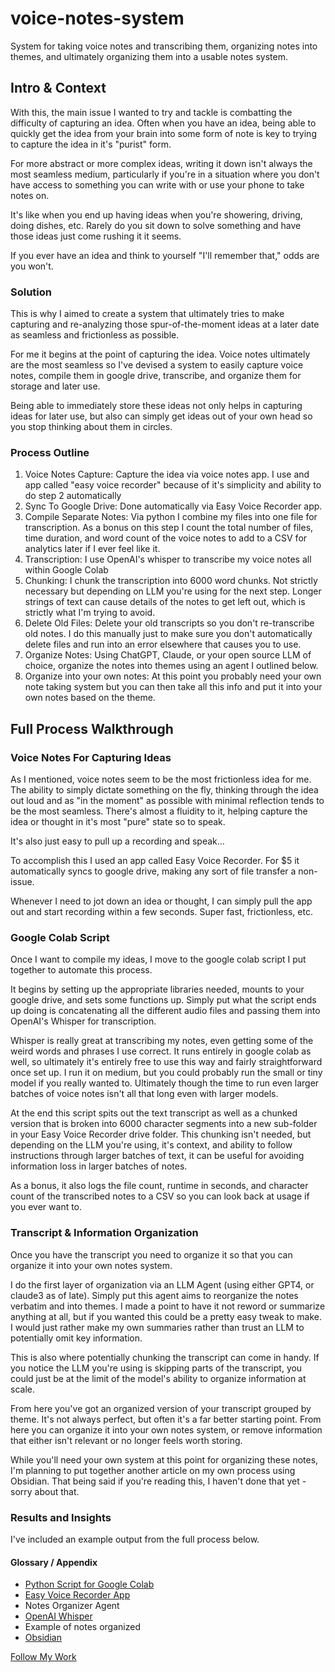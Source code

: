 # voice-notes-system
System for taking voice notes and transcribing them, organizing notes into themes, and ultimately organizing them into a usable notes system.

## Intro & Context
With this, the main issue I wanted to try and tackle is combatting the difficulty of capturing an idea. Often when you have an idea, being able to quickly get the idea from your brain into some form of note is key to trying to capture the idea in it's "purist" form. 

For more abstract or more complex ideas, writing it down isn't always the most seamless medium, particularly if you're in a situation where you don't have access to something you can write with or use your phone to take notes on.

It's like when you end up having ideas when you're showering, driving, doing dishes, etc. Rarely do you sit down to solve something and have those ideas just come rushing it it seems. 

If you ever have an idea and think to yourself "I'll remember that," odds are you won't. 
### Solution
This is why I aimed to create a system that ultimately tries to make capturing and re-analyzing those spur-of-the-moment ideas at a later date as seamless and frictionless as possible. 

For me it begins at the point of capturing the idea. Voice notes ultimately are the most seamless so I've devised a system to easily capture voice notes, compile them in google drive, transcribe, and organize them for storage and later use. 

Being able to immediately store these ideas not only helps in capturing ideas for later use, but also can simply get ideas out of your own head so you stop thinking about them in circles. 
### Process Outline
1. Voice Notes Capture: Capture the idea via voice notes app. I use and app called "easy voice recorder" because of it's simplicity and ability to do step 2 automatically
2. Sync To Google Drive: Done automatically via Easy Voice Recorder app. 
3. Compile Separate Notes: Via python I combine my files into one file for transcription. As a bonus on this step I count the total number of files, time duration, and word count of the voice notes to add to a CSV for analytics later if I ever feel like it. 
4. Transcription: I use OpenAI's whisper to transcribe my voice notes all within Google Colab
5. Chunking: I chunk the transcription into 6000 word chunks. Not strictly necessary but depending on LLM you're using for the next step. Longer strings of text can cause details of the notes to get left out, which is strictly what I'm trying to avoid. 
6. Delete Old Files: Delete your old transcripts so you don't re-transcribe old notes. I do this manually just to make sure you don't automatically delete files and run into an error elsewhere that causes you to use.
7. Organize Notes: Using ChatGPT, Claude, or your open source LLM of choice, organize the notes into themes using an agent I outlined below. 
8. Organize into your own notes: At this point you probably need your own note taking system but you can then take all this info and put it into your own notes based on the theme. 
## Full Process Walkthrough

### Voice Notes For Capturing Ideas
As I mentioned, voice notes seem to be the most frictionless idea for me. The ability to simply dictate something on the fly, thinking through the idea out loud and as "in the moment" as possible with minimal reflection tends to be the most seamless. There's almost a fluidity to it, helping capture the idea or thought in it's most "pure" state so to speak. 

It's also just easy to pull up a recording and speak...

To accomplish this I used an app called Easy Voice Recorder. For $5 it automatically syncs to google drive, making any sort of file transfer a non-issue. 

Whenever I need to jot down an idea or thought, I can simply pull the app out and start recording within a few seconds. Super fast, frictionless, etc. 
### Google Colab Script
Once I want to compile my ideas, I move to the google colab script I put together to automate this process. 

It begins by setting up the appropriate libraries needed, mounts to your google drive, and sets some functions up. Simply put what the script ends up doing is concatenating all the different audio files and passing them into OpenAI's Whisper for transcription. 

Whisper is really great at transcribing my notes, even getting some of the weird words and phrases I use correct. It runs entirely in google colab as well, so ultimately it's entirely free to use this way and fairly straightforward once set up. I run it on medium, but you could probably run the small or tiny model if you really wanted to. Ultimately though the time to run even larger batches of voice notes isn't all that long even with larger models. 

At the end this script spits out the text transcript as well as a chunked version that is broken into 6000 character segments into a new sub-folder in your Easy Voice Recorder drive folder. This chunking isn't needed, but depending on the LLM you're using, it's context, and ability to follow instructions through larger batches of text, it can be useful for avoiding information loss in larger batches of notes. 

As a bonus, it also logs the file count, runtime in seconds, and character count of the transcribed notes to a CSV so you can look back at usage if you ever want to.
### Transcript & Information Organization
Once you have the transcript you need to organize it so that you can organize it into your own notes system. 

I do the first layer of organization via an LLM Agent (using either GPT4, or claude3 as of late). Simply put this agent aims to reorganize the notes verbatim and into themes. I made a point to have it not reword or summarize anything at all, but if you wanted this could be a pretty easy tweak to make. I would just rather make my own summaries rather than trust an LLM to potentially omit key information. 

This is also where potentially chunking the transcript can come in handy. If you notice the LLM you're using is skipping parts of the transcript, you could just be at the limit of the model's ability to organize information at scale. 

From here you've got an organized version of your transcript grouped by theme. It's not always perfect, but often it's a far better starting point. From here you can organize it into your own notes system, or remove information that either isn't relevant or no longer feels worth storing. 

While you'll need your own system at this point for organizing these notes, I'm planning to put together another article on my own process using Obsidian. That being said if you're reading this, I haven't done that yet - sorry about that. 
### Results and Insights
I've included an example output from the full process below. 

#### Glossary / Appendix
- [Python Script for Google Colab](https://github.com/krutzar/voice-notes-system/blob/main/whisper-notes-transcription.py)
- [Easy Voice Recorder App](https://play.google.com/store/apps/details?id=com.coffeebeanventures.easyvoicerecorder&hl=en_US&gl=US)
- Notes Organizer Agent
- [OpenAI Whisper](https://github.com/openai/whisper)
- Example of notes organized
- [Obsidian](https://obsidian.md/)


[Follow My Work](https://rkseo.xyz/)
